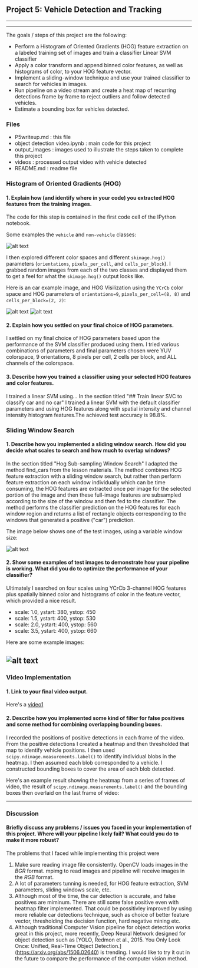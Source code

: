 ## Project 5: Vehicle Detection and Tracking

---

****

The goals / steps of this project are the following:

* Perform a Histogram of Oriented Gradients (HOG) feature extraction on a labeled training set of images and train a classifier Linear SVM classifier
* Apply a color transform and append binned color features, as well as histograms of color, to your HOG feature vector. 
* Implement a sliding-window technique and use your trained classifier to search for vehicles in images.
* Run pipeline on a video stream and create a heat map of recurring detections frame by frame to reject outliers and follow detected vehicles.
* Estimate a bounding box for vehicles detected.

[//]: # (Image References)
[image1]: ./output_images/car_not_car.png
[image2]: ./output_images/car_image.png
[image3]: ./output_images/HOG_vis.png
[image4]: ./output_images/sliding_window.png
[image5]: ./output_images/vechile_identification.png
[video1]: ./project_video_output.mp4

### Files
* P5writeup.md : this file
* object detection video.ipynb : main code for this project
* output_images : images used to illustrate the steps taken to complete this project
* videos : processed output video with vehicle detected
* README.md : readme file

### Histogram of Oriented Gradients (HOG)

#### 1. Explain how (and identify where in your code) you extracted HOG features from the training images.

The code for this step is contained in the first code cell of the IPython notebook.

Some examples the `vehicle` and `non-vehicle` classes:

![alt text][image1]

I then explored different color spaces and different `skimage.hog()` parameters (`orientations`, `pixels_per_cell`, and `cells_per_block`).  I grabbed random images from each of the two classes and displayed them to get a feel for what the `skimage.hog()` output looks like.

Here is an car example image, and HOG Visilization using the `YCrCb` color space and HOG parameters of `orientations=9`, `pixels_per_cell=(8, 8)` and `cells_per_block=(2, 2)`:

![alt text][image2]
![alt text][image3]

#### 2. Explain how you settled on your final choice of HOG parameters.

I settled on my final choice of HOG parameters based upon the performance of the SVM classifier produced using them.  I tried various combinations of parameters and final parameters chosen were YUV colorspace, 9 orientations, 8 pixels per cell, 2 cells per block, and ALL channels of the colorspace. 

#### 3. Describe how you trained a classifier using your selected HOG features and color features.

I trained a linear SVM using...
In the section titled "## Train linear SVC to classify car and no car" I trained a linear SVM with the default classifier parameters and using HOG features along with spatial intensity and channel intensity histogram features.The achieved test accuracy is 98.8%.

### Sliding Window Search

#### 1. Describe how you implemented a sliding window search.  How did you decide what scales to search and how much to overlap windows?

In the section titled "Hog Sub-sampling Window Search" I adapted the method find_cars from the lesson materials. The method combines HOG feature extraction with a sliding window search, but rather than perform feature extraction on each window individually which can be time consuming, the HOG features are extracted once per image for the selected portion of the image and then these full-image features are subsampled according to the size of the window and then fed to the classifier. The method performs the classifier prediction on the HOG features for each window region and returns a list of rectangle objects corresponding to the windows that generated a positive ("car") prediction.

The image below shows one of the test images, using a variable window size:

![alt text][image4]

#### 2. Show some examples of test images to demonstrate how your pipeline is working.  What did you do to optimize the performance of your classifier?

Ultimately I searched on four scales using YCrCb 3-channel HOG features plus spatially binned color and histograms of color in the feature vector, which provided a nice result.  

* scale: 1.0, ystart: 380, ystop: 450
* scale: 1.5, ystart: 400, ystop: 530
* scale: 2.0, ystart: 400, ystop: 560
* scale: 3.5, ystart: 400, ystop: 660

Here are some example images:

![alt text][image5]
---

### Video Implementation

#### 1. Link to your final video output. 
Here's a [video1](./project_video_output.mp4)


#### 2. Describe how you implemented some kind of filter for false positives and some method for combining overlapping bounding boxes.

I recorded the positions of positive detections in each frame of the video.  From the positive detections I created a heatmap and then thresholded that map to identify vehicle positions.  I then used `scipy.ndimage.measurements.label()` to identify individual blobs in the heatmap.  I then assumed each blob corresponded to a vehicle.  I constructed bounding boxes to cover the area of each blob detected.

Here's an example result showing the heatmap from a series of frames of video, the result of `scipy.ndimage.measurements.label()` and the bounding boxes then overlaid on the last frame of video:

---

### Discussion

#### Briefly discuss any problems / issues you faced in your implementation of this project.  Where will your pipeline likely fail?  What could you do to make it more robust?

The problems that I faced while implementing this project were 
1. Make sure reading image file consistently. OpenCV loads images in the *BGR* format. mpimg to read images and pipeline will receive images in the *RGB* format.
2. A lot of parameters tunning is needed, for HOG feature extraction, SVM parameters, sliding windows scale, etc.
3. Although most of the time, the car detection is accurate, and false positives are miminum. There are still some false positive even with heatmap filter implemented. That could be possitivley improved by using more reliable car detections technique, such as choice of better feature vector, thresholding the decision function, hard negative mining etc.
4. Although traditional Computer Vision pipeline for object detection works great in this project, more recently, Deep Neural Network designed for object detection such as [YOLO, Redmon et al., 2015. You Only Look Once: Unified, Real-Time Object Detection.] (https://arxiv.org/abs/1506.02640) is trending. I would like to try it out in the future to compare the performance of the computer vision method.


